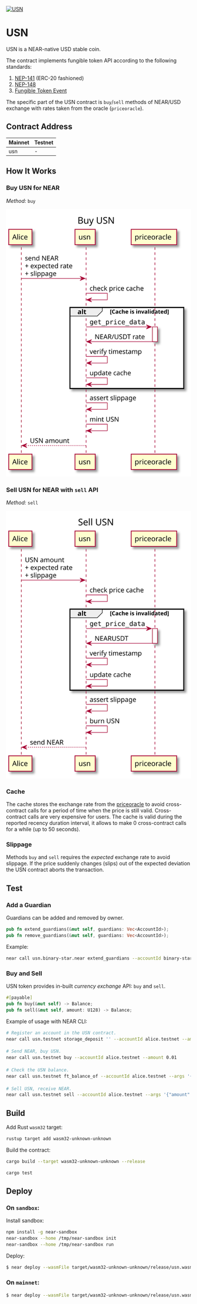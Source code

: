 [![USN](https://github.com/binary-star-near/usn/actions/workflows/test.yaml/badge.svg?event=push)](https://github.com/binary-star-near/usn)

# USN

USN is a NEAR-native USD stable coin.

The contract implements fungible token API according to the following standards:
1. [NEP-141](https://nomicon.io/Standards/FungibleToken/Core) (ERC-20 fashioned)
2. [NEP-148](https://nomicon.io/Standards/FungibleToken/Metadata)
3. [Fungible Token Event](https://nomicon.io/Standards/FungibleToken/Event)

The specific part of the USN contract is `buy`/`sell` methods of NEAR/USD exchange with rates taken from the oracle (`priceoracle`).

## Contract Address

| Mainnet  | Testnet  |
|----------|----------|
| usn      | -        |

## How It Works

### Buy USN for NEAR
*Method:* `buy`

<img alt="Buy USN" src="images/buy.svg" />

### Sell USN for NEAR with `sell` API
*Method:* `sell`

<img alt="Sell USN" src="images/sell.svg" />

### Cache

The cache stores the exchange rate from the [priceoracle](https://github.com/NearDeFi/price-oracle/) to avoid cross-contract calls for a period of time when the price is still valid. Cross-contract calls are very expensive for users. The cache is valid during the reported recency duration interval, it allows to make 0 cross-contract calls for a while (up to 50 seconds).

### Slippage

Methods `buy` and `sell` requires the _expected_ exchange rate to avoid slippage. If the price suddenly changes (slips) out of the expected deviation the USN contract aborts the transaction.


## Test
### Add a Guardian

Guardians can be added and removed by owner.
```rust
pub fn extend_guardians(&mut self, guardians: Vec<AccountId>);
pub fn remove_guardians(&mut self, guardians: Vec<AccountId>);
```
Example:
```bash
near call usn.binary-star.near extend_guardians --accountId binary-star.near --args '{"guardians": ["alice.near"]}'
```

### Buy and Sell

USN token provides in-built _currency exchange_ API: `buy` and `sell`.

```rust
#[payable]
pub fn buy(&mut self) -> Balance;
pub fn sell(&mut self, amount: U128) -> Balance;
```
Example of usage with NEAR CLI:

```bash
# Register an account in the USN contract.
near call usn.testnet storage_deposit '' --accountId alice.testnet --amount 0.00125

# Send NEAR, buy USN.
near call usn.testnet buy --accountId alice.testnet --amount 0.01

# Check the USN balance.
near call usn.testnet ft_balance_of --accountId alice.testnet --args '{"account_id": "alice.testnet"}'

# Sell USN, receive NEAR.
near call usn.testnet sell --accountId alice.testnet --args '{"amount": "118800"}'
```

## Build

Add Rust `wasm32` target:
```bash
rustup target add wasm32-unknown-unknown
```
Build the contract:

```bash
cargo build --target wasm32-unknown-unknown --release
```

```bash
cargo test
```

## Deploy

### On `sandbox`:

Install sandbox:

```bash
npm install -g near-sandbox
near-sandbox --home /tmp/near-sandbox init
near-sandbox --home /tmp/near-sandbox run
```

Deploy:

```bash
$ near deploy --wasmFile target/wasm32-unknown-unknown/release/usn.wasm --initFunction new_default_meta --initArgs '{"owner_id": "test.near", "1000000000000000000"}' --accountId test.near --networkId sandbox --nodeUrl http://0.0.0.0:3030 --keyPath /tmp/near-sandbox/validator_key.json
```

### On `mainnet`:

```bash
$ near deploy --wasmFile target/wasm32-unknown-unknown/release/usn.wasm --initFunction new_default_meta --initArgs '{"owner_id": "usn.near", "1000000000000000000"}' --accountId=usn.near --networkId=mainnet --nodeUrl=https://rpc.mainnet.near.org

```

